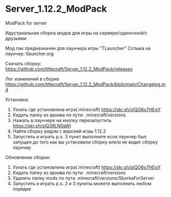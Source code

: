 # Server_1.12.2_ModPack
ModPack for server

Идустриальная сборка модов для игры на сервере/одиночной/с друзьями

Мод пак предназначен для лаунчера игры "TLauncher" 
Сслыка на лаунчер: tlauncher.org

Скачать сборку:
https://github.com/titlecraft/Server_1.12.2_ModPack/releases

Лог изменений в сборке
https://github.com/titlecraft/Server_1.12.2_ModPack/blob/main/Changelog.md

Установка:
1. Узнать где установлена игра(.minecraft)
https://skr.sh/sIQO6o7HEgY
2. Кидать папку из архива по пути: .minecraft/versions
3. Нажать в лаунчере на кнопку перезапустить
https://skr.sh/sIQ39LN0aWj
4. Найти сборку рядом с версией игры 1.12.2
5. Запустить и играть
p.s. 3 пункт выполните если лаунчер был запущен до того как вы установили сборку или/и не видит сборку лаунчер

Обновление сборки:
1. Узнать где установлена игра(.minecraft)
https://skr.sh/sIQO6o7HEgY
2. Кидать папку из архива по пути: .minecraft/versions
3. Удалить папку mods по пути .minecraft/versions/SborkaForServer
4. Запустить и играть
p.s. 2 и 3 пункты можете выполнить любом порядке
